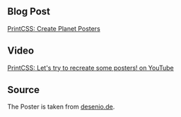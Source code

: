 ## Blog Post

[PrintCSS: Create Planet Posters](https://medium.com/printcss/printcss-create-planet-posters-f68e4c904fac)

## Video

[PrintCSS: Let's try to recreate some posters! on YouTube](https://youtu.be/xFcu5gEkekk)

## Source

The Poster is taken from [desenio.de](https://desenio.de/de/saturn-space-poster).
